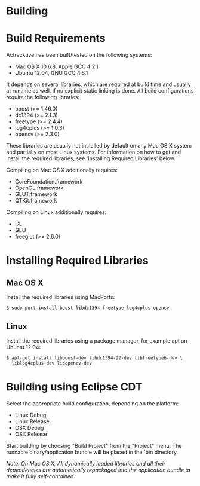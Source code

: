 # Building #



# Build Requirements #

Actracktive has been built/tested on the following systems:

  * Mac OS X 10.6.8, Apple GCC 4.2.1
  * Ubuntu 12.04, GNU GCC 4.6.1

It depends on several libraries, which are required at build time and usually at runtime as well, if no explicit static linking is done. All build configurations require the following libraries:

  * boost (>= 1.46.0)
  * dc1394 (>= 2.1.3)
  * freetype (>= 2.4.4)
  * log4cplus (>= 1.0.3)
  * opencv (>= 2.3.0)

These libraries are usually not installed by default on any Mac OS X system and partially on most Linux systems. For information on how to get and install the required libraries, see 'Installing Required Libraries' below.

Compiling on Mac OS X additionally requires:

  * CoreFoundation.framework
  * OpenGL.framework
  * GLUT.framework
  * QTKit.framework

Compiling on Linux additionally requires:

  * GL
  * GLU
  * freeglut (>= 2.6.0)

# Installing Required Libraries #

## Mac OS X ##

Install the required libraries using MacPorts:

```
$ sudo port install boost libdc1394 freetype log4cplus opencv
```

## Linux ##

Install the required libraries using a package manager, for example apt on
Ubuntu 12.04:

```
$ apt-get install libboost-dev libdc1394-22-dev libfreetype6-dev \
  liblog4cplus-dev libopencv-dev
```

# Building using Eclipse CDT #

Select the appropriate build configuration, depending on the platform:

  * Linux Debug
  * Linux Release
  * OSX Debug
  * OSX Release

Start building by choosing "Build Project" from the "Project" menu. The runnable binary/application bundle will be placed in the `bin directory.

_Note: On Mac OS X, All dynamically loaded libraries and all their dependencies are automatically repackaged into the application bundle to make it fully self-contained._